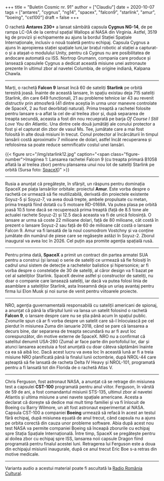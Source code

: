 +++
title = "Buletin Cosmic nr. 91"
author = ["Claudiu"]
date = 2020-10-07
tags = ["antares", "cygnus", "ng14", "spacex", "falcon9", "starlink", "amur", "boeing", "cst100"]
draft = false
+++

O rachetă **Antares 230+** a lansat sâmbătă capsula **Cygnus NG-14**, de pe rampa LC-0A de la centrul spațial Wallops al NASA din Virginia. Astfel, 3519 kg de provizii și echipamente au ajuns la bordul Stației Spațiale Internaționale, inclusiv o nouă toaletă pentru echipaj. Capsula Cygnus a ajuns în apropierea stației spațiale luni,iar brațul robotic al stației a capturat-o și a atașat-o modulului Unity, pentru că Cygnus nu are posibilitatea de andocare automată cu ISS. Nortrop Grumann, compania care produce și lansează capsulele Cygnus a dedicat această misiune unei astronaute prezente în ultimul zbor al navetei Columbia, de origine indiană, Kalpana Chawla.

---

Marți, o rachetă **Falcon 9** lansat încă 60 de sateliți **Starlink** pe orbită terestră joasă. Înainte de această lansare, în spațiu existau deja 715 sateliți Starlink, din care 649 funcționali, 21 au probleme tehnice iar 43 au revenit distructiv prin atmosferă (41 dintre aceștia în urma unor manevre controlate de SpaceX, 2 au fost deorbitați natural). Prima treaptă a rachetei folosite pentru lansare s-a aflat la cel de-al treilea zbor și, după separarea de treapta secundă, aceasta a fost din nou recueprată pe barja _Of Course I Still Love You_ din Atlantic. Una dintre cele două jumătăți ale conului protector a fost și el capturat din zbor de vasul Ms. Tee, jumătate care a mai fost folosită în alte două misiuni în trecut. Conul protector al încărcăturii în timpul lansării costă aproximativ 7 milioane de dolari, astfel încât recuperarea și refolosirea sa poate reduce semnificativ costul unei lansări.

{{< figure src="/img/starlink12.jpg" caption="<span class=\"figure-number\">Imaginea 1: </span>Lansarea rachetei Falcon 9 (cu treapta primară B1058 aflată la al treilea zbor) pentru plansarea unui nou lot de sateliți Starlink pe orbită (Sursa foto: [SpaceX](https://www.flickr.com/photos/spacex/50428050591/))" >}}

---

Rusia a anunțat că pregătește, în sfârșit, un răspuns pentru dominația SpaceX pe piața lansărilor orbitale: proiectul **Amur**. Este vorba despre o rachetă ce urmează să fie reutilizabilă, derivată din proiectele existente Soyuz-5 și Soyuz-7, va avea două trepte, ambele propulsate cu metan, prima treaptă fiind dotată cu 5 motoare RD-0169A. Va putea plasa pe orbită joasă 10.5 tone dacă se recuperează prima treaptă (față de 8.5 tone ale actualei rachete Soyuz-2) și 12.5 dacă aceasta va fi de unică folosință. O lansare ar urma să coste 22 milioane dolari, față de 80 milioane, cât costă în prezent o lansare Soyuz-2  sau față de 60 de milioane cât costă o lansare Falcon 9. Amur va fi lansată de la noul cosmodrom Vostchny și va conține jumătate din numărul de piese care se regăsește astăzi în Soyuz-2. Zborul inaugural va avea loc în 2026. Cel puțin așa promite agenția spațială rusă.

---

Pentru prima dată, **SpaceX** a primit un contract din partea armatei SUA pentru a construi (și lansa) o serie de sateliți ce urmează să fie folosiți în cadrul unui sistem de detecție a rachetelor balistice și hipersonice; ar fi vorba despre o constelație de 30 de sateliți, al căror design va fi bazat pe cel al sateliților Starlink. SpaceX devine astfel și constructor de sateliți, nu doar o companie care lansează sateliți, iar dacă va putea folosi linia de asamblare a sateliților Starlink, asta înseamnă deja un uriaș avantaj pentru firma lui Elon Musk și noi surse de venit pentru viitoarele proiecte.

---

NRO, agenția guvernamentală responsabilă cu sateliții americani de spionaj, a anunțat că până la sfârșitul lunii va lansa un satelit folosind o rachetă **Falcon 9**, o lansare despre care nu se știa până acum în spațiul public. Zvonurile spun că ar fi vorba despre un satelit care să-l înlocuiască pe cel pierdut în misiunea Zuma din ianuarie 2018, când se pare că lansarea a decurs bine, dar separarea de treapta secundară nu ar fi avut loc corespunzător, din motive externe de SpaceX. NRO nu a confirmat că satelitul denumit USA-280 (Zuma) ar face parte din portofoliul lor, dar și atunci lansarea acestuia a fost anunțată cu doar câteva săptămâni înainte ca ea să aibă loc. Dacă acest lucru va avea loc în această lună ar fi a treia misiune NRO planificată până la finalul lunii octombrie, după NROL-44 care așteaptă să fie lansată de racheta Delta IV Heavy și NROL-101, programată pentru a fi lansată tot din Florida de o rachetă Atlas V.

---

Chris Ferguson, fost astronaut NASA, a anunțat că se retrage din misiunea test a capsulei **CST-100** programată pentru anul viitor. Ferguson, în vârstă de 59 de ani, a fost comandantul misiunii STS-135, ultimul zbor al navetei Atlantis și ultima misiune a unei navete spațiale americane. Acesta a declarat că dorește să dedice mai mult timp familiei și va fi înlocuit de Boeing cu Barry Wilmore, un alt fost astronaut experimentat al NASA. Capsula CST-100 a companiei **Boeing** urmează să refacă în acest an testul fără echipaj, după misiunea eșuată de anul trecut, când capsula nu a ajuns pe orbita corectă din cauza unor probleme software. Abia după acest nou test NASA va permite companiei Boeing să înceapă zborurile cu echipaj spre Stația Spațiale Internațională. Între timp, SpaceX se pregătește pentru al doilea zbor cu echipaj spre ISS, lansarea noii capsule Dragon fiind programată pentru finalul acestei luni. Retragerea lui Ferguson este a doua din echipajul misiunii inaugurale, după ce anul trecut Eric Boe s-a retras din motive medicale.

---

Varianta audio a acestui material poate fi ascultată la [Radio România Cultural](https://radioromaniacultural.ro/buletin-cosmic-nr-91/).
